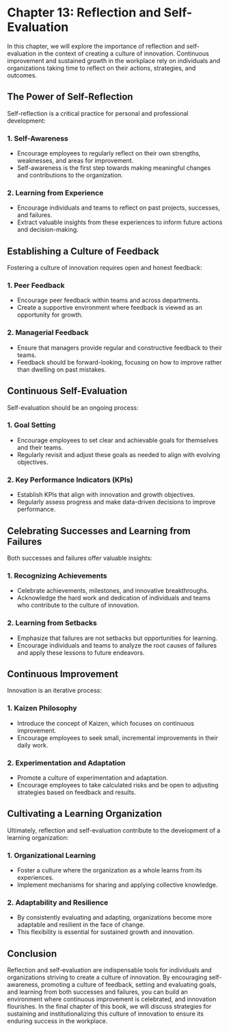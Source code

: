 Chapter 13: Reflection and Self-Evaluation
==========================================

In this chapter, we will explore the importance of reflection and self-evaluation in the context of creating a culture of innovation. Continuous improvement and sustained growth in the workplace rely on individuals and organizations taking time to reflect on their actions, strategies, and outcomes.

The Power of Self-Reflection
----------------------------

Self-reflection is a critical practice for personal and professional development:

### **1. Self-Awareness**

* Encourage employees to regularly reflect on their own strengths, weaknesses, and areas for improvement.
* Self-awareness is the first step towards making meaningful changes and contributions to the organization.

### **2. Learning from Experience**

* Encourage individuals and teams to reflect on past projects, successes, and failures.
* Extract valuable insights from these experiences to inform future actions and decision-making.

Establishing a Culture of Feedback
----------------------------------

Fostering a culture of innovation requires open and honest feedback:

### **1. Peer Feedback**

* Encourage peer feedback within teams and across departments.
* Create a supportive environment where feedback is viewed as an opportunity for growth.

### **2. Managerial Feedback**

* Ensure that managers provide regular and constructive feedback to their teams.
* Feedback should be forward-looking, focusing on how to improve rather than dwelling on past mistakes.

Continuous Self-Evaluation
--------------------------

Self-evaluation should be an ongoing process:

### **1. Goal Setting**

* Encourage employees to set clear and achievable goals for themselves and their teams.
* Regularly revisit and adjust these goals as needed to align with evolving objectives.

### **2. Key Performance Indicators (KPIs)**

* Establish KPIs that align with innovation and growth objectives.
* Regularly assess progress and make data-driven decisions to improve performance.

Celebrating Successes and Learning from Failures
------------------------------------------------

Both successes and failures offer valuable insights:

### **1. Recognizing Achievements**

* Celebrate achievements, milestones, and innovative breakthroughs.
* Acknowledge the hard work and dedication of individuals and teams who contribute to the culture of innovation.

### **2. Learning from Setbacks**

* Emphasize that failures are not setbacks but opportunities for learning.
* Encourage individuals and teams to analyze the root causes of failures and apply these lessons to future endeavors.

Continuous Improvement
----------------------

Innovation is an iterative process:

### **1. Kaizen Philosophy**

* Introduce the concept of Kaizen, which focuses on continuous improvement.
* Encourage employees to seek small, incremental improvements in their daily work.

### **2. Experimentation and Adaptation**

* Promote a culture of experimentation and adaptation.
* Encourage employees to take calculated risks and be open to adjusting strategies based on feedback and results.

Cultivating a Learning Organization
-----------------------------------

Ultimately, reflection and self-evaluation contribute to the development of a learning organization:

### **1. Organizational Learning**

* Foster a culture where the organization as a whole learns from its experiences.
* Implement mechanisms for sharing and applying collective knowledge.

### **2. Adaptability and Resilience**

* By consistently evaluating and adapting, organizations become more adaptable and resilient in the face of change.
* This flexibility is essential for sustained growth and innovation.

Conclusion
----------

Reflection and self-evaluation are indispensable tools for individuals and organizations striving to create a culture of innovation. By encouraging self-awareness, promoting a culture of feedback, setting and evaluating goals, and learning from both successes and failures, you can build an environment where continuous improvement is celebrated, and innovation flourishes. In the final chapter of this book, we will discuss strategies for sustaining and institutionalizing this culture of innovation to ensure its enduring success in the workplace.
